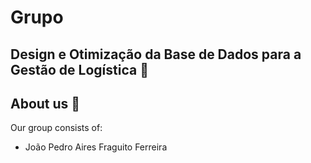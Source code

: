 # Grupo 

## Design e Otimização da Base de Dados para a Gestão de Logística 💾

## About us 📑 
Our group consists of:
<br>

* João Pedro Aires Fraguito Ferreira
